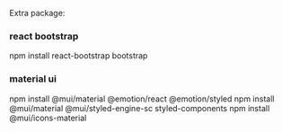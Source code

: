 Extra package:

### react bootstrap
npm install react-bootstrap bootstrap

### material ui
npm install @mui/material @emotion/react @emotion/styled
npm install @mui/material @mui/styled-engine-sc styled-components
npm install @mui/icons-material
